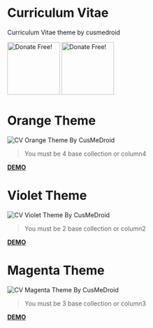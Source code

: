 # Curriculum Vitae
Curriculum Vitae theme by cusmedroid

[<img alt="Donate Free!" width="120px" src="https://cusmedroid.github.io/android-studio/image/donateme.jpg" />](https://paypal.me/iyortml)
[<img alt="Donate Free!" width="120px" src="https://cusmedroid.github.io/android-studio/image/webme.jpg" />](http://cusmedroid.is-best.net)

# Orange Theme
![CV Orange Theme By CusMeDroid](https://cusmedroid.github.io/cv/suryodwijayanto/images/ScreenShoot.jpg)
> You must be 4 base collection or column4

**[DEMO](https://cusmedroid.github.io/cv/suryodwijayanto)**

# Violet Theme
![CV Violet Theme By CusMeDroid](https://cusmedroid.github.io/cv/sahrul/images/ScreenShoot.jpg)
> You must be 2 base collection or column2

**[DEMO](https://cusmedroid.github.io/cv/sahrul)**

# Magenta Theme
![CV Magenta Theme By CusMeDroid](https://cusmedroid.github.io/cv/mohjakayulianto/images/ScreenShoot.jpg)
> You must be 3 base collection or column3

**[DEMO](https://cusmedroid.github.io/cv/mohjakayulianto)**
